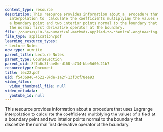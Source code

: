 ```yaml
---
content_type: resource
description: This resource provides information about a  procedure that uses Lagrange
  interpolation to  calculate the coefficients multiplying the values of a field at
  a boundary point and two interior points normal to the boundary that discretize
  the normal first derivative operator at the boundary.
file: /courses/10-34-numerical-methods-applied-to-chemical-engineering-fall-2005/f5436940452287de1a2f13f3cf78ee93_lec22.pdf
file_type: application/pdf
learning_resource_types:
- Lecture Notes
ocw_type: OCWFile
parent_title: Lecture Notes
parent_type: CourseSection
parent_uid: 8f7a6c3f-ae8e-d368-a734-bbe5d06c21b7
resourcetype: Document
title: lec22.pdf
uid: f5436940-4522-87de-1a2f-13f3cf78ee93
video_files:
  video_thumbnail_file: null
video_metadata:
  youtube_id: null
---
```

This resource provides information about a  procedure that uses Lagrange interpolation to  calculate the coefficients multiplying the values of a field at a boundary point and two interior points normal to the boundary that discretize the normal first derivative operator at the boundary.

